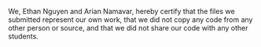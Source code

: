 We, Ethan Nguyen and Arian Namavar, hereby certify that the files we submitted represent our own work, that we did not copy any code from any other person or source, and that we did not share our code with any other students.

